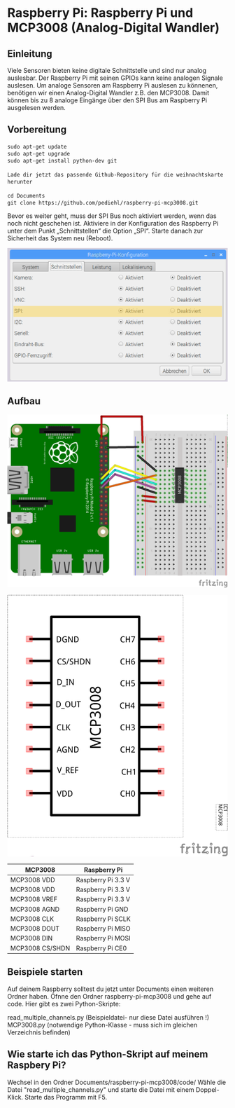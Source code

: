 # Raspberry Pi: Raspberry Pi und MCP3008 (Analog-Digital Wandler)

## Einleitung
Viele Sensoren bieten keine digitale Schnittstelle und sind nur analog auslesbar.
Der Raspberry Pi mit seinen GPIOs kann keine analogen Signale auslesen. Um analoge Sensoren am Raspberry Pi auslesen zu könnenen, benötigen wir einen Analog-Digital Wandler z.B. den MCP3008. Damit können bis zu 8 analoge Eingänge über den SPI Bus am Raspberry Pi ausgelesen werden.

## Vorbereitung
```
sudo apt-get update
sudo apt-get upgrade
sudo apt-get install python-dev git

Lade dir jetzt das passende Github-Repository für die weihnachtskarte herunter

cd Documents
git clone https://github.com/pediehl/raspberry-pi-mcp3008.git

```
Bevor es weiter geht, muss der SPI Bus noch aktiviert werden, wenn das noch nicht geschehen ist. Aktiviere in der Konfiguration des Raspberry Pi unter dem Punkt „Schnittstellen“ die Option „SPI“. Starte danach zur Sicherheit das System neu (Reboot).

![](images/spi_raspberry-pi.png)

## Aufbau
![](images/mcp3008_raspberry_Steckplatine.png)

![](images/mcp3008_Schaltplan.png)

MCP3008|Raspberry Pi
--|--
MCP3008 VDD | Raspberry Pi 3.3 V
MCP3008 VDD | Raspberry Pi 3.3 V
MCP3008 VREF | Raspberry Pi 3.3 V
MCP3008 AGND | Raspberry Pi GND
MCP3008 CLK | Raspberry Pi SCLK
MCP3008 DOUT | Raspberry Pi MISO
MCP3008 DIN | Raspberry Pi MOSI
MCP3008 CS/SHDN | Raspberry  Pi CE0

## Beispiele starten

Auf deinem Raspberry solltest du jetzt unter Documents einen weiteren Ordner  haben. Öfnne den Ordner raspberry-pi-mcp3008 und gehe auf code. Hier gibt es zwei Python-Skripte:

read_multiple_channels.py (Beispieldatei- nur diese Datei ausführen !)
MCP3008.py (notwendige Python-Klasse - muss sich im gleichen Verzeichnis befinden)

## Wie starte ich das Python-Skript auf meinem Raspbery Pi?

Wechsel in den Ordner Documents/raspberry-pi-mcp3008/code/
Wähle die Datei "read_multiple_channels.py" und starte die Datei mit einem Doppel-Klick.
Starte das Programm mit F5.
